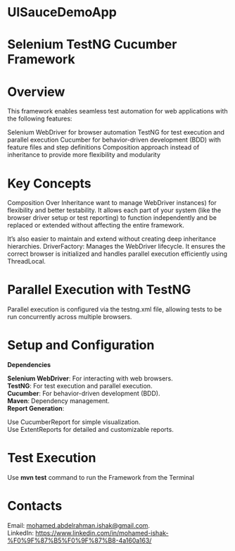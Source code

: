 # UISauceDemoApp
# Selenium TestNG Cucumber Framework
# Overview
This framework enables seamless test automation for web applications with the following features:

Selenium WebDriver for browser automation
TestNG for test execution and parallel execution
Cucumber for behavior-driven development (BDD) with feature files and step definitions
Composition approach instead of inheritance to provide more flexibility and modularity


# Key Concepts
Composition Over Inheritance
want to manage WebDriver instances) for flexibility and better testability. It allows each part of your system (like the browser driver setup or test reporting) to function independently and be replaced or extended without affecting the entire framework.          

It’s also easier to maintain and extend without creating deep inheritance hierarchies.
DriverFactory: Manages the WebDriver lifecycle. It ensures the correct browser is initialized and handles parallel execution efficiently using ThreadLocal.

# Parallel Execution with TestNG
Parallel execution is configured via the testng.xml file, allowing tests to be run concurrently across multiple browsers.

# Setup and Configuration
**Dependencies**

**Selenium WebDriver**: For interacting with web browsers.   
**TestNG**: For test execution and parallel execution.  
**Cucumber**: For behavior-driven development (BDD).   
**Maven**: Dependency management.   
**Report Generation**: 

Use CucumberReport for simple visualization.    
Use ExtentReports for detailed and customizable reports.




# Test Execution 
Use **mvn test** command to run the Framework from the Terminal


# Contacts

Email: mohamed.abdelrahman.ishak@gmail.com.   
LinkedIn: https://www.linkedin.com/in/mohamed-ishak-%F0%9F%87%B5%F0%9F%87%B8-4a160a163/
